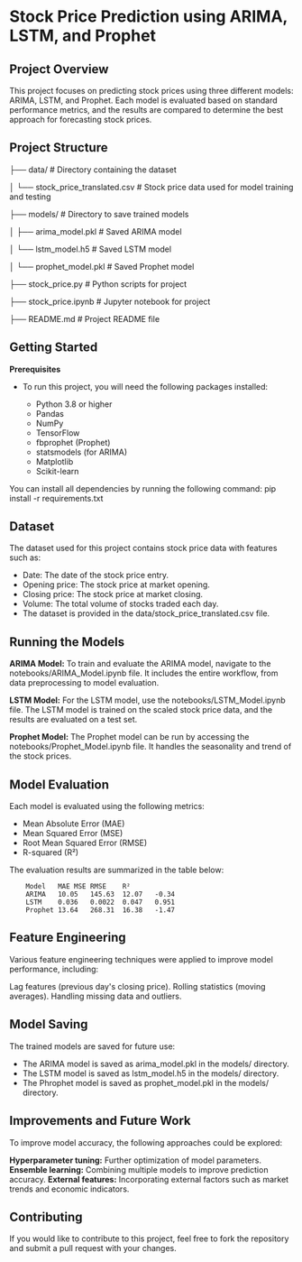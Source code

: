 # Stock Price Prediction using ARIMA, LSTM, and Prophet

## Project Overview

This project focuses on predicting stock prices using three different models: ARIMA, LSTM, and Prophet. Each model is evaluated based on standard performance metrics, and the results are compared to determine the best approach for forecasting stock prices.

## Project Structure
├── data/                         # Directory containing the dataset

│   └── stock_price_translated.csv # Stock price data used for model training and testing

├── models/                       # Directory to save trained models

│   ├── arima_model.pkl           # Saved ARIMA model

│   └── lstm_model.h5             # Saved LSTM model

│   └── prophet_model.pkl         # Saved Prophet model

├── stock_price.py                # Python scripts for project

├── stock_price.ipynb             # Jupyter notebook for project

├── README.md                     # Project README file


## Getting Started
**Prerequisites** 
- To run this project, you will need the following packages installed:

    - Python 3.8 or higher
    - Pandas
    - NumPy
    - TensorFlow
    - fbprophet (Prophet)
    - statsmodels (for ARIMA)
    - Matplotlib
    - Scikit-learn


You can install all dependencies by running the following command:
pip install -r requirements.txt



## Dataset
The dataset used for this project contains stock price data with features such as:

- Date: The date of the stock price entry.
- Opening price: The stock price at market opening.
- Closing price: The stock price at market closing.
- Volume: The total volume of stocks traded each day.
- The dataset is provided in the data/stock_price_translated.csv file.

## Running the Models
**ARIMA Model:**
    To train and evaluate the ARIMA model, navigate to the notebooks/ARIMA_Model.ipynb file. It includes the entire workflow, from data preprocessing to model evaluation.

**LSTM Model:**
    For the LSTM model, use the notebooks/LSTM_Model.ipynb file. The LSTM model is trained on the scaled stock price data, and the results are evaluated on a test set.

**Prophet Model:**
    The Prophet model can be run by accessing the notebooks/Prophet_Model.ipynb file. It handles the seasonality and trend of the stock prices.

## Model Evaluation
Each model is evaluated using the following metrics:
- Mean Absolute Error (MAE)
- Mean Squared Error (MSE)
- Root Mean Squared Error (RMSE)
- R-squared (R²)

The evaluation results are summarized in the table below:

        Model	MAE	MSE	RMSE	R²
        ARIMA	10.05	145.63	12.07	-0.34
        LSTM	0.036	0.0022	0.047	0.951
        Prophet	13.64	268.31	16.38	-1.47

## Feature Engineering
Various feature engineering techniques were applied to improve model performance, including:

Lag features (previous day's closing price).
Rolling statistics (moving averages).
Handling missing data and outliers.

## Model Saving
The trained models are saved for future use:

- The ARIMA model is saved as arima_model.pkl in the models/ directory.
- The LSTM model is saved as lstm_model.h5 in the models/ directory.
- The Phrophet model is saved as prophet_model.pkl in the models/ directory.

## Improvements and Future Work
To improve model accuracy, the following approaches could be explored:

**Hyperparameter tuning:** Further optimization of model parameters.
**Ensemble learning:** Combining multiple models to improve prediction accuracy.
**External features:** Incorporating external factors such as market trends and economic indicators.

## Contributing
If you would like to contribute to this project, feel free to fork the repository and submit a pull request with your changes.
